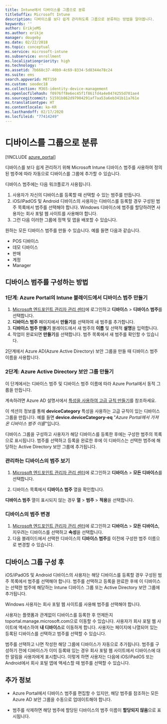 ```yaml
---
title: Intune에서 디바이스를 그룹으로 분류
titleSuffix: Microsoft Intune
description: 디바이스를 보다 쉽게 관리하도록 그룹으로 분류하는 방법을 알아봅니다.
keywords: ''
author: ErikjeMS
ms.author: erikje
manager: dougeby
ms.date: 02/22/2018
ms.topic: conceptual
ms.service: microsoft-intune
ms.subservice: enrollment
ms.localizationpriority: high
ms.technology: ''
ms.assetid: 7b668c37-40b9-4c69-8334-5d8344e78c24
ms.suite: ems
search.appverid: MET150
ms.custom: seodec18
ms.collection: M365-identity-device-management
ms.openlocfilehash: f0976ff8e6ec45f1f861fd4a4e0474255d701ae4
ms.sourcegitcommit: 51591b862d97904291af7aa53a6eb341b11a761e
ms.translationtype: HT
ms.contentlocale: ko-KR
ms.lasthandoff: 02/17/2020
ms.locfileid: "77414249"
---
```

# <a name="categorize-devices-into-groups"></a>디바이스를 그룹으로 분류

[!INCLUDE [azure_portal](../includes/azure_portal.md)]

디바이스를 보다 쉽게 관리하기 위해 Microsoft Intune 디바이스 범주를 사용하여 정의된 범주에 따라 자동으로 디바이스를 그룹에 추가할 수 있습니다.

디바이스 범주에는 다음 워크플로가 사용됩니다.
1. 사용자가 자신의 디바이스를 등록할 때 선택할 수 있는 범주를 만듭니다.
2. iOS/iPadOS 및 Android 디바이스의 사용자는 디바이스를 등록할 경우 구성된 범주 목록에서 범주를 선택해야 합니다. Windows 디바이스에 범주를 할당하려면 사용자는 회사 포털 웹 사이트를 사용해야 합니다.
3. 그런 다음 이러한 그룹에 정책 및 앱을 배포할 수 있습니다.

원하는 모든 디바이스 범주를 만들 수 있습니다. 예를 들면 다음과 같습니다.
- POS 디바이스
- 데모 디바이스
- 판매
- 계정
- Manager

## <a name="how-to-configure-device-categories"></a>디바이스 범주를 구성하는 방법

### <a name="step-1-create-device-categories-on-the-intune-blade-of-the-azure-portal"></a>1단계: Azure Portal의 Intune 블레이드에서 디바이스 범주 만들기
1. [Microsoft 엔드포인트 관리자 관리 센터](https://go.microsoft.com/fwlink/?linkid=2109431)에 로그인하고 **디바이스** > **디바이스 범주**를 선택합니다.
2. **디바이스 범주** 페이지에서 **만들기**를 선택하여 새 범주를 추가합니다.
3. **디바이스 범주 만들기** 블레이드에서 새 범주의 **이름** 및 선택적 **설명**을 입력합니다.
4. 작업이 완료되면 **만들기**를 선택합니다. 범주 목록에서 새 범주를 확인할 수 있습니다.

2단계에서 Azure AD(Azure Active Directory) 보안 그룹을 만들 때 디바이스 범주 이름을 사용합니다.

### <a name="step-2-create-azure-active-directory-security-groups"></a>2단계: Azure Active Directory 보안 그룹 만들기
이 단계에서는 디바이스 범주 및 디바이스 범주 이름에 따라 Azure Portal에서 동적 그룹을 만듭니다.

계속하려면 Azure AD 설명서에서 [특성을 사용하여 고급 규칙 만들기](https://azure.microsoft.com/documentation/articles/active-directory-accessmanagement-groups-with-advanced-rules/#using-attributes-to-create-rules-for-device-objects)를 참조하세요.

이 섹션의 정보를 통해 **deviceCategory** 특성을 사용하는 고급 규칙이 있는 디바이스 그룹을 만듭니다. 예를 들면 **device.deviceCategory-eq** "*Azure Portal에서 가져온 디바이스 범주 이름*"입니다.

디바이스 그룹을 구성하고 사용자가 해당 디바이스를 등록한 후에는 구성한 범주의 목록으로 표시됩니다. 범주를 선택하고 등록을 완료한 후에 이 디바이스는 선택한 범주에 해당하는 Active Directory 보안 그룹에 추가됩니다.

### <a name="view-the-categories-of-devices-that-you-manage"></a>관리하는 디바이스의 범주 보기

1. [Microsoft 엔드포인트 관리자 관리 센터](https://go.microsoft.com/fwlink/?linkid=2109431)에 로그인하고 **디바이스** > **모든 디바이스**를 선택합니다.

2. 디바이스 목록에서 **디바이스 범주** 열을 확인합니다.

**디바이스 범주** 열이 표시되지 않는 경우 **열** > **범주** > **적용**을 선택합니다.

### <a name="change-the-category-of-a-device"></a>디바이스의 범주 변경

1. [Microsoft 엔드포인트 관리자 관리 센터](https://go.microsoft.com/fwlink/?linkid=2109431)에 로그인하고 **디바이스** > **모든 디바이스**, 지우려는 디바이스를 선택하고 **속성**을 선택합니다.
2. 다음 블레이드에서 선택한 디바이스의 **디바이스 범주**를 이전에 구성한 범주 이름으로 변경할 수 있습니다.

## <a name="after-you-configure-device-groups"></a>디바이스 그룹 구성 후

iOS/iPadOS 및 Android 디바이스의 사용자는 해당 디바이스를 등록할 경우 구성된 범주 목록에서 범주를 선택해야 합니다. 범주를 선택하고 등록을 완료한 후에 이 디바이스는 선택한 범주에 해당하는 Intune 디바이스 그룹 또는 Active Directory 보안 그룹에 추가됩니다.

Windows 사용자는 회사 포털 웹 사이트를 사용해 범주를 선택해야 합니다.

사용자는 플랫폼과 관계없이 디바이스를 등록한 후 언제든지 toportal.manage.microsoft.com으로 이동할 수 있습니다. 사용자가 회사 포털 웹 사이트에 액세스하여 **내 디바이스**로 이동하게 합니다. 사용자는 페이지에 나열되어 있는 등록된 디바이스를 선택하고 범주를 선택할 수 있습니다.

범주를 선택하고 나면 작성한 해당 그룹에 디바이스가 자동으로 추가됩니다. 범주를 구성하기 전에 디바이스가 이미 등록돼 있는 경우 회사 포털 웹 사이트에서 디바이스에 대한 알림을 사용자에게 표시합니다. 이렇게 하면 사용자는 다음에 iOS/iPadOS 또는 Android에서 회사 포털 앱에 액세스할 때 범주를 선택할 수 있습니다.

## <a name="further-information"></a>추가 정보
- Azure Portal에서 디바이스 범주를 편집할 수 있지만, 해당 범주를 참조하는 모든 Azure AD 보안 그룹을 수동으로 업데이트해야 합니다.

- 범주를 삭제하면 해당 범주에 할당된 디바이스의 범주 이름이 **할당되지 않음**으로 표시됩니다.
